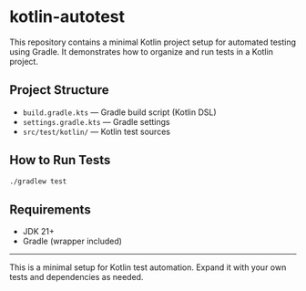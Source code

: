 # kotlin-autotest

This repository contains a minimal Kotlin project setup for automated testing using Gradle. It demonstrates how to organize and run tests in a Kotlin project.

## Project Structure

- `build.gradle.kts` — Gradle build script (Kotlin DSL)
- `settings.gradle.kts` — Gradle settings
- `src/test/kotlin/` — Kotlin test sources

## How to Run Tests

```sh
./gradlew test
```

## Requirements
- JDK 21+
- Gradle (wrapper included)

---

This is a minimal setup for Kotlin test automation. Expand it with your own tests and dependencies as needed.
